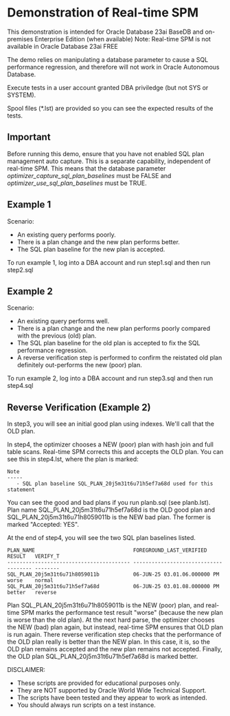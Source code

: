 # Demonstration of Real-time SPM

This demonstration is intended for Oracle Database 23ai BaseDB and on-premises Enterprise Edition (when available)
Note: Real-time SPM is not available in Oracle Database 23ai FREE

The demo relies on manipulating a database parameter to cause a SQL performance regression, and therefore 
will not work in Oracle Autonomous Database.

Execute tests in a user account granted DBA priviledge (but not SYS or SYSTEM). 

Spool files (*.lst) are provided so you can see the expected results of the tests.

## Important

Before running this demo, ensure that you have not enabled SQL plan management auto capture. This is a separate capability, independent of real-time SPM. This means that the database parameter *optimizer_capture_sql_plan_baselines* must be FALSE and *optimizer_use_sql_plan_baselines* must be TRUE.

## Example 1

Scenario:

- An existing query performs poorly. 
- There is a plan change and the new plan performs better. 
- The SQL plan baseline for the new plan is accepted.

To run example 1, log into a DBA account and run step1.sql and then run step2.sql

## Example 2

Scenario:

- An existing query performs well. 
- There is a plan change and the new plan performs poorly compared with the previous (old) plan. 
- The SQL plan baseline for the old plan is accepted to fix the SQL performance regression.
- A reverse verification step is performed to confirm the reistated old plan definitely out-performs the new (poor) plan.

To run example 2, log into a DBA account and run step3.sql and then run step4.sql

## Reverse Verification (Example 2)

In step3, you will see an initial good plan using indexes. We'll call that the OLD plan.

In step4, the optimizer chooses a NEW (poor) plan with hash join and full table scans. Real-time SPM corrects this and accepts the OLD plan. You can see this in step4.lst, where the plan is marked:

```
Note
-----
   - SQL plan baseline SQL_PLAN_20j5m31t6u71h5ef7a68d used for this statement
```

You can see the good and bad plans if you run planb.sql (see planb.lst). Plan name SQL_PLAN_20j5m31t6u71h5ef7a68d is the OLD good plan and SQL_PLAN_20j5m31t6u71h8059011b is the NEW bad plan. The former is marked "Accepted: YES".  

At the end of step4, you will see the two SQL plan baselines listed.

```
PLAN_NAME                                FOREGROUND_LAST_VERIFIED      RESULT   VERIFY_T
---------------------------------------- ----------------------------- -------- --------
SQL_PLAN_20j5m31t6u71h8059011b           06-JUN-25 03.01.06.000000 PM  worse    normal
SQL_PLAN_20j5m31t6u71h5ef7a68d           06-JUN-25 03.01.08.000000 PM  better   reverse
```

Plan SQL_PLAN_20j5m31t6u71h8059011b is the NEW (poor) plan, and real-time SPM marks the performance test result "worse" (because the new plan is worse than the old plan). At the next hard parse, the optimizer chooses the NEW (bad) plan again, but instead, real-time SPM ensures that OLD plan is run again. There reverse verification step checks that the performance of the OLD plan really is better than the NEW plan. In this case, it is, so the OLD plan remains accepted and the new plan remains not accepted. Finally, the OLD plan SQL_PLAN_20j5m31t6u71h5ef7a68d is marked better.

DISCLAIMER:
- These scripts are provided for educational purposes only.
- They are NOT supported by Oracle World Wide Technical Support.
- The scripts have been tested and they appear to work as intended.
- You should always run scripts on a test instance.
